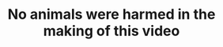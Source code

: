 ---
layout: redirect
title: No animals were harmed in the making of this video
permalink: /no-animals-were-harmed-in-the-making-of-this-video-1745/
redirect: /videos/no-animals-were-harmed-in-the-making-of-this-video/
---